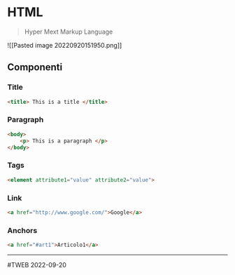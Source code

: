 # HTML
> Hyper Mext Markup Language 

![[Pasted image 20220920151950.png]]

## Componenti
### Title
```html
<title> This is a title </title>
```
### Paragraph
```html
<body>
	<p> This is a paragraph </p>
</body>
```
### Tags
```html
<element attribute1="value" attribute2="value">
```
### Link
```html
<a href="http://www.google.com/">Google</a>
```
### Anchors
```html
<a href="#art1">Articolo1</a>
```

---
#TWEB 2022-09-20